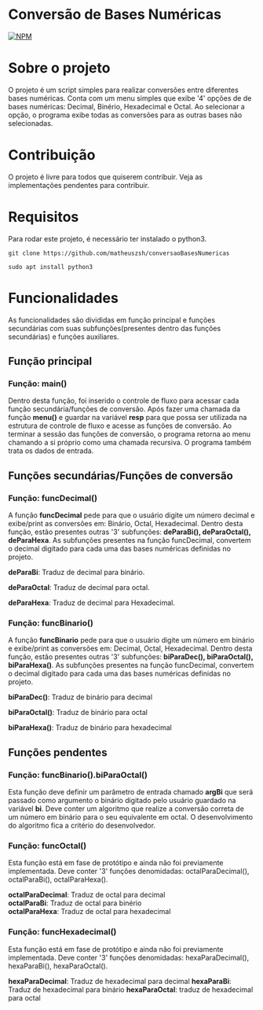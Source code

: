 # Conversão de Bases Numéricas
[![NPM](https://img.shields.io/badge/LICENSE-MIT-MIT
)](https://github.com/matheuszsh/conversaoBasesNumericas/blob/main/LICENSE)

# Sobre o projeto

O projeto é um script simples para realizar conversões entre diferentes bases numéricas. Conta com um menu simples que exibe '4' opções de de bases numéricas: Decimal, Binério, Hexadecimal e Octal. Ao selecionar a opção, o programa exibe todas as conversões para as outras bases não selecionadas.

# Contribuição

O projeto é livre para todos que quiserem contribuir. Veja as implementações pendentes para contribuir.

# Requisitos

Para rodar este projeto, é necessário ter instalado o python3.

  `git clone https://github.com/matheuszsh/conversaoBasesNumericas`
  
  `sudo apt install python3`

# Funcionalidades

As funcionalidades são divididas em função principal e funções secundárias com suas subfunções(presentes dentro das funções secundárias) e funções auxiliares.

## Função principal

### Função: main()

Dentro desta função, foi inserido o controle de fluxo para acessar cada função secundária/funções de conversão. Após fazer uma chamada da função **menu()** e guardar na variável **resp** para que possa ser utilizada na estrutura de controle de fluxo e acesse as funções de conversão. Ao terminar a sessão das funções de conversão, o programa retorna ao menu chamando a si próprio como uma chamada recursiva. O programa também trata os dados de entrada.

## Funções secundárias/Funções de conversão

### Função: funcDecimal()

A função **funcDecimal** pede para que o usuário digite um número decimal e exibe/print as conversões em: Binário, Octal, Hexadecimal. Dentro desta função, estão presentes outras '3' subfunções: **deParaBi(), deParaOctal(), deParaHexa**. As subfunções presentes na função funcDecimal, convertem o decimal digitado para cada uma das bases numéricas definidas no projeto.

**deParaBi**: Traduz de decimal para binário.  
  
**deParaOctal**: Traduz de decimal para octal.  
  
**deParaHexa**: Traduz de decimal para Hexadecimal.  

### Função: funcBinario()

A função **funcBinario** pede para que o usuário digite um número em binário e exibe/print as conversões em: Decimal, Octal, Hexadecimal. Dentro desta função, estão presentes outras '3' subfunções: **biParaDec(), biParaOctal(), biParaHexa()**. As subfunções presentes na função funcDecimal, convertem o decimal digitado para cada uma das bases numéricas definidas no projeto.

**biParaDec()**: Traduz de binário para decimal  
  
**biParaOctal()**: Traduz de binário para octal  
  
**biParaHexa()**: Traduz de binário para hexadecimal  
  
## Funções pendentes

### Função: funcBinario().biParaOctal()

Esta função deve definir um parâmetro de entrada chamado **argBi** que será passado como argumento o binário digitado pelo usuário guardado na variável **bi**. Deve conter um algoritmo que realize a conversão correta de um número em binário para o seu equivalente em octal. O desenvolvimento do algoritmo fica a critério do desenvolvedor.

### Função: funcOctal()

Esta função está em fase de protótipo e ainda não foi previamente implementada. Deve conter '3' funções denomidadas: octalParaDecimal(), octalParaBi(), octalParaHexa().

**octalParaDecimal**: Traduz de octal para decimal  
**octalParaBi**: Traduz de octal para binério  
**octalParaHexa**: Traduz de octal para hexadecimal  

### Função: funcHexadecimal()

Esta função está em fase de protótipo e ainda não foi previamente implementada. Deve conter '3' funções denomidadas: hexaParaDecimal(), hexaParaBi(), hexaParaOctal().

**hexaParaDecimal**: Traduz de hexadecimal para decimal
**hexaParaBi**: Traduz de hexadecimal para binário
**hexaParaOctal**: traduz de hexadecimal para octal
